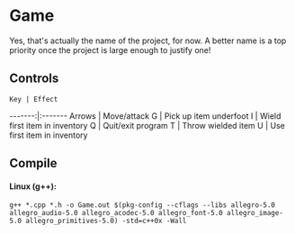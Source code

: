 # Game

Yes, that's actually the name of the project, for now. A better name is a top priority once the project is large enough to justify one!

## Controls

    Key | Effect
-------:|:-------
 Arrows | Move/attack
      G | Pick up item underfoot
      I | Wield first item in inventory
      Q | Quit/exit program
      T | Throw wielded item
      U | Use first item in inventory

## Compile

#### Linux (g++):

```
g++ *.cpp *.h -o Game.out $(pkg-config --cflags --libs allegro-5.0 allegro_audio-5.0 allegro_acodec-5.0 allegro_font-5.0 allegro_image-5.0 allegro_primitives-5.0) -std=c++0x -Wall
```
